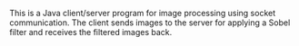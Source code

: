This is a Java client/server program for image processing using socket communication. The client sends images to the server for applying a Sobel filter and receives the filtered images back.
